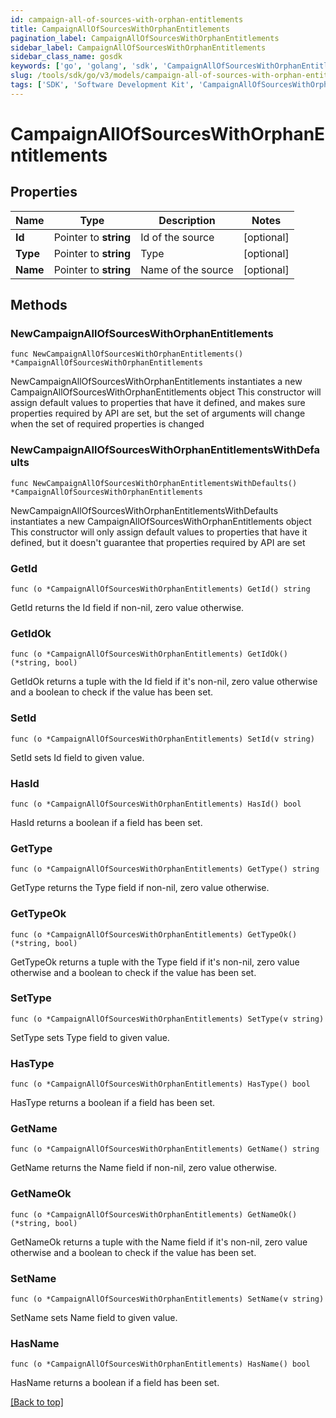 ```yaml
---
id: campaign-all-of-sources-with-orphan-entitlements
title: CampaignAllOfSourcesWithOrphanEntitlements
pagination_label: CampaignAllOfSourcesWithOrphanEntitlements
sidebar_label: CampaignAllOfSourcesWithOrphanEntitlements
sidebar_class_name: gosdk
keywords: ['go', 'golang', 'sdk', 'CampaignAllOfSourcesWithOrphanEntitlements'] 
slug: /tools/sdk/go/v3/models/campaign-all-of-sources-with-orphan-entitlements
tags: ['SDK', 'Software Development Kit', 'CampaignAllOfSourcesWithOrphanEntitlements']
---
```


# CampaignAllOfSourcesWithOrphanEntitlements

## Properties

Name | Type | Description | Notes
------------ | ------------- | ------------- | -------------
**Id** | Pointer to **string** | Id of the source | [optional] 
**Type** | Pointer to **string** | Type | [optional] 
**Name** | Pointer to **string** | Name of the source | [optional] 

## Methods

### NewCampaignAllOfSourcesWithOrphanEntitlements

`func NewCampaignAllOfSourcesWithOrphanEntitlements() *CampaignAllOfSourcesWithOrphanEntitlements`

NewCampaignAllOfSourcesWithOrphanEntitlements instantiates a new CampaignAllOfSourcesWithOrphanEntitlements object
This constructor will assign default values to properties that have it defined,
and makes sure properties required by API are set, but the set of arguments
will change when the set of required properties is changed

### NewCampaignAllOfSourcesWithOrphanEntitlementsWithDefaults

`func NewCampaignAllOfSourcesWithOrphanEntitlementsWithDefaults() *CampaignAllOfSourcesWithOrphanEntitlements`

NewCampaignAllOfSourcesWithOrphanEntitlementsWithDefaults instantiates a new CampaignAllOfSourcesWithOrphanEntitlements object
This constructor will only assign default values to properties that have it defined,
but it doesn't guarantee that properties required by API are set

### GetId

`func (o *CampaignAllOfSourcesWithOrphanEntitlements) GetId() string`

GetId returns the Id field if non-nil, zero value otherwise.

### GetIdOk

`func (o *CampaignAllOfSourcesWithOrphanEntitlements) GetIdOk() (*string, bool)`

GetIdOk returns a tuple with the Id field if it's non-nil, zero value otherwise
and a boolean to check if the value has been set.

### SetId

`func (o *CampaignAllOfSourcesWithOrphanEntitlements) SetId(v string)`

SetId sets Id field to given value.

### HasId

`func (o *CampaignAllOfSourcesWithOrphanEntitlements) HasId() bool`

HasId returns a boolean if a field has been set.

### GetType

`func (o *CampaignAllOfSourcesWithOrphanEntitlements) GetType() string`

GetType returns the Type field if non-nil, zero value otherwise.

### GetTypeOk

`func (o *CampaignAllOfSourcesWithOrphanEntitlements) GetTypeOk() (*string, bool)`

GetTypeOk returns a tuple with the Type field if it's non-nil, zero value otherwise
and a boolean to check if the value has been set.

### SetType

`func (o *CampaignAllOfSourcesWithOrphanEntitlements) SetType(v string)`

SetType sets Type field to given value.

### HasType

`func (o *CampaignAllOfSourcesWithOrphanEntitlements) HasType() bool`

HasType returns a boolean if a field has been set.

### GetName

`func (o *CampaignAllOfSourcesWithOrphanEntitlements) GetName() string`

GetName returns the Name field if non-nil, zero value otherwise.

### GetNameOk

`func (o *CampaignAllOfSourcesWithOrphanEntitlements) GetNameOk() (*string, bool)`

GetNameOk returns a tuple with the Name field if it's non-nil, zero value otherwise
and a boolean to check if the value has been set.

### SetName

`func (o *CampaignAllOfSourcesWithOrphanEntitlements) SetName(v string)`

SetName sets Name field to given value.

### HasName

`func (o *CampaignAllOfSourcesWithOrphanEntitlements) HasName() bool`

HasName returns a boolean if a field has been set.


[[Back to top]](#) 



